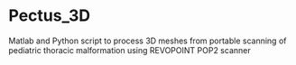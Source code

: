 # Pectus_3D
Matlab and Python script to process 3D meshes from portable scanning of pediatric thoracic malformation using REVOPOINT POP2 scanner
